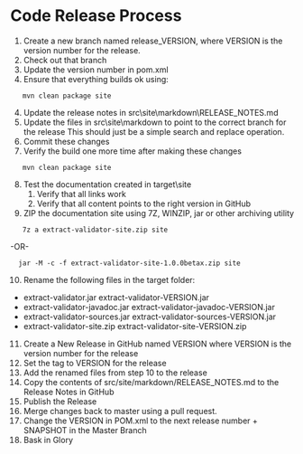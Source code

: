 # Code Release Process
1. Create a new branch named release_VERSION, where VERSION is the version number for the release.
2. Check out that branch
3. Update the version number in pom.xml
3. Ensure that everything builds ok using:
```
   mvn clean package site
```
4. Update the release notes in src\site\markdown\RELEASE_NOTES.md
5. Update the files in src\site\markdown to point to the correct branch for the release
   This should just be a simple search and replace operation.
6. Commit these changes
7. Verify the build one more time after making these changes
```
   mvn clean package site
```
8. Test the documentation created in target\site
   1. Verify that all links work
   2. Verify that all content points to the right version in GitHub
9. ZIP the documentation site using 7Z, WINZIP, jar or other archiving utility
```
   7z a extract-validator-site.zip site
```
 -OR-
```
  jar -M -c -f extract-validator-site-1.0.0betax.zip site
```
10. Rename the following files in the target folder:
* extract-validator.jar extract-validator-VERSION.jar
* extract-validator-javadoc.jar extract-validator-javadoc-VERSION.jar
* extract-validator-sources.jar extract-validator-sources-VERSION.jar
* extract-validator-site.zip extract-validator-site-VERSION.zip

11. Create a New Release in GitHub named VERSION where VERSION is the version number for the release
12. Set the tag to VERSION for the release
13. Add the renamed files from step 10 to the release
14. Copy the contents of src/site/markdown/RELEASE_NOTES.md to the Release Notes in GitHub
15. Publish the Release
16. Merge changes back to master using a pull request.
17. Change the VERSION in POM.xml to the next release number + SNAPSHOT in the Master Branch
18. Bask in Glory


